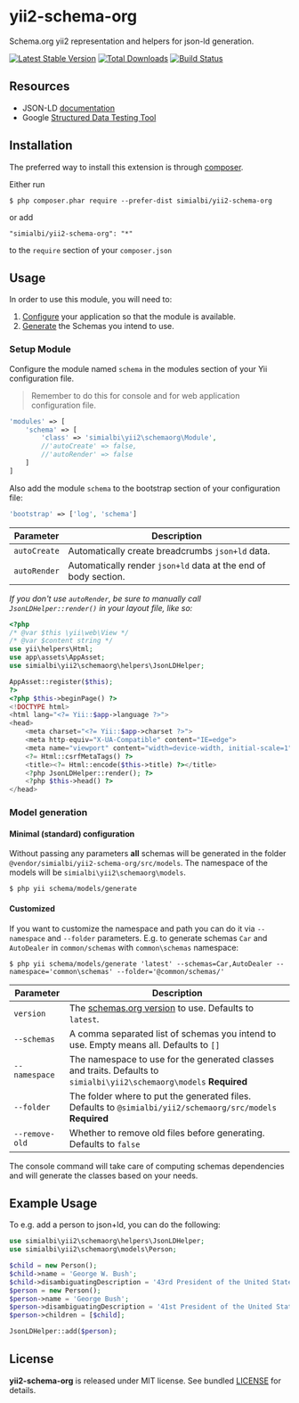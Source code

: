 # yii2-schema-org

Schema.org yii2 representation and helpers for json-ld generation.

[![Latest Stable Version](https://poser.pugx.org/simialbi/yii2-schema-org/v/stable?format=flat-square)](https://packagist.org/packages/simialbi/yii2-schema-org)
[![Total Downloads](https://poser.pugx.org/simialbi/yii2-schema-org/downloads?format=flat-square)](https://packagist.org/packages/simialbi/yii2-schema-org)
[![Build Status](https://travis-ci.com/simialbi/yii2-schema-org.svg?format=flat-square&branch=master)](https://travis-ci.com/simialbi/yii2-schema-org)

## Resources
 * JSON-LD [documentation](http://json-ld.org/learn.html)
 * Google [Structured Data Testing Tool](https://search.google.com/structured-data/testing-tool)
 
## Installation

The preferred way to install this extension is through [composer](http://getcomposer.org/download/).

Either run

```
$ php composer.phar require --prefer-dist simialbi/yii2-schema-org
```

or add 

```
"simialbi/yii2-schema-org": "*"
```

to the ```require``` section of your `composer.json`


## Usage

In order to use this module, you will need to:

1. [Configure](#setup-module) your application so that the module is available.
2. [Generate](#model-generation) the Schemas you intend to use.

### Setup Module

Configure the module named `schema` in the modules section of your Yii configuration file.

> Remember to do this for console and for web application configuration file.

```php
'modules' => [
	'schema' => [
		'class' => 'simialbi\yii2\schemaorg\Module',
		//'autoCreate' => false,
		//'autoRender' => false
	]
]
```

Also add the module `schema` to the bootstrap section of your configuration file:
```php
'bootstrap' => ['log', 'schema']
```

| Parameter    | Description                                                     |
|--------------|-----------------------------------------------------------------|
| `autoCreate` | Automatically create breadcrumbs `json+ld` data.                | 
| `autoRender` | Automatically render `json+ld` data at the end of body section. |

*If you don't use `autoRender`, be sure to manually call `JsonLDHelper::render()` in your layout file, like so:*


```php
<?php
/* @var $this \yii\web\View */
/* @var $content string */
use yii\helpers\Html;
use app\assets\AppAsset;
use simialbi\yii2\schemaorg\helpers\JsonLDHelper;

AppAsset::register($this);
?>
<?php $this->beginPage() ?>
<!DOCTYPE html>
<html lang="<?= Yii::$app->language ?>">
<head>
    <meta charset="<?= Yii::$app->charset ?>">
    <meta http-equiv="X-UA-Compatible" content="IE=edge">
    <meta name="viewport" content="width=device-width, initial-scale=1">
    <?= Html::csrfMetaTags() ?>
    <title><?= Html::encode($this->title) ?></title>
    <?php JsonLDHelper::render(); ?>
    <?php $this->head() ?>
</head>
```  

### Model generation

#### Minimal (standard) configuration

Without passing any parameters **all** schemas will be generated in the folder `@vendor/simialbi/yii2-schema-org/src/models`.
The namespace of the models will be `simialbi\yii2\schemaorg\models`.
```
$ php yii schema/models/generate
```

#### Customized

If you want to customize the namespace and path you can do it via `--namespace` and `--folder` parameters. E.g. to generate
schemas `Car` and `AutoDealer` in `common/schemas` with `common\schemas` namespace: 
 ```
$ php yii schema/models/generate 'latest' --schemas=Car,AutoDealer --namespace='common\schemas' --folder='@common/schemas/'
```

| Parameter      | Description                                                                                                           |
|----------------|-----------------------------------------------------------------------------------------------------------------------|
| `version`      | The [schemas.org version](https://schema.org/docs/releases.html) to use. Defaults to `latest`.                        | 
| `--schemas`    | A comma separated list of schemas you intend to use. Empty means all. Defaults to `[]`                                |
| `--namespace`  | The namespace to use for the generated classes and traits. Defaults to `simialbi\yii2\schemaorg\models`  **Required** |
| `--folder`     | The folder where to put the generated files. Defaults to `@simialbi/yii2/schemaorg/src/models` **Required**           |
| `--remove-old` | Whether to remove old files before generating. Defaults to `false`                                                    |

The console command will take care of computing schemas dependencies and will generate the classes based on your needs.

## Example Usage
To e.g. add a person to json+ld, you can do the following:

```php
use simialbi\yii2\schemaorg\helpers\JsonLDHelper;
use simialbi\yii2\schemaorg\models\Person;

$child = new Person();
$child->name = 'George W. Bush';
$child->disambiguatingDescription = '43rd President of the United States';
$person = new Person();
$person->name = 'George Bush';
$person->disambiguatingDescription = '41st President of the United States';
$person->children = [$child];

JsonLDHelper::add($person);
``` 

## License

**yii2-schema-org** is released under MIT license. See bundled [LICENSE](LICENSE) for details.